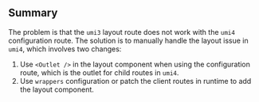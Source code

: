 ## Summary

The problem is that the `umi3` layout route does not work with the `umi4` configuration route. The solution is to manually handle the layout issue in `umi4`, which involves two changes:

1. Use `<Outlet />` in the layout component when using the configuration route, which is the outlet for child routes in `umi4`.
2. Use `wrappers` configuration or patch the client routes in runtime to add the layout component.
